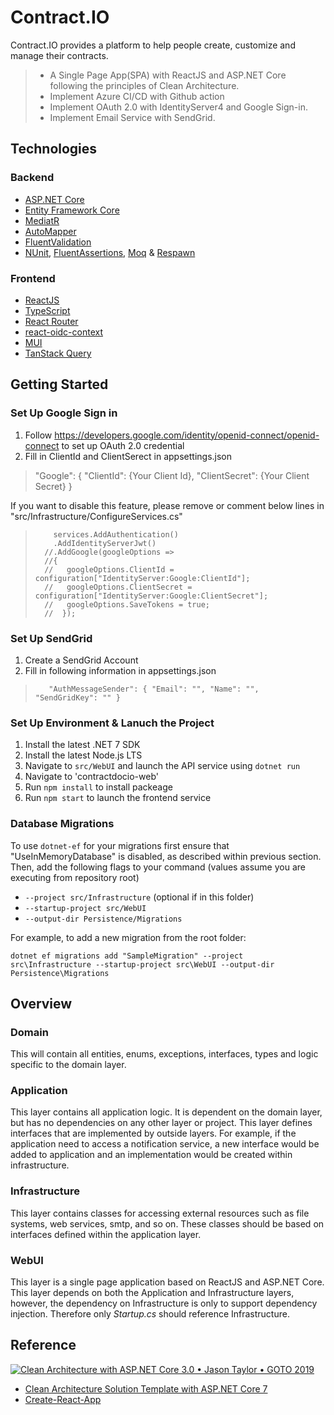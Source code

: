 # Contract.IO
Contract.IO provides a platform to help people create, customize and manage their contracts.

> * A Single Page App(SPA) with ReactJS and ASP.NET Core following the principles of Clean Architecture.
> * Implement Azure CI/CD with Github action
> * Implement OAuth 2.0 with IdentityServer4 and Google Sign-in.
> * Implement Email Service with SendGrid.

## Technologies

### Backend

* [ASP.NET Core](https://docs.microsoft.com/en-us/aspnet/core/introduction-to-aspnet-core)
* [Entity Framework Core](https://docs.microsoft.com/en-us/ef/core/)
* [MediatR](https://github.com/jbogard/MediatR)
* [AutoMapper](https://automapper.org/)
* [FluentValidation](https://fluentvalidation.net/)
* [NUnit](https://nunit.org/), [FluentAssertions](https://fluentassertions.com/), [Moq](https://github.com/moq) & [Respawn](https://github.com/jbogard/Respawn)

### Frontend
* [ReactJS](https://reactjs.org/)
* [TypeScript](https://www.typescriptlang.org/)
* [React Router](https://reactrouter.com/en/main)
* [react-oidc-context](https://github.com/authts/react-oidc-context)
* [MUI](https://mui.com/)
* [TanStack Query](https://tanstack.com/query/v4)

## Getting Started

### Set Up Google Sign in
1. Follow https://developers.google.com/identity/openid-connect/openid-connect to set up OAuth 2.0 credential
2. Fill in ClientId and ClientSerect in appsettings.json
>    "Google": { "ClientId": {Your Client Id}, "ClientSecret": {Your Client Secret} }

If you want to disable this feature, please remove or comment below lines in "src/Infrastructure/ConfigureServices.cs"

>         services.AddAuthentication()
>         .AddIdentityServerJwt()
>       //.AddGoogle(googleOptions =>
>       //{
>       //   googleOptions.ClientId = configuration["IdentityServer:Google:ClientId"];
>       //   googleOptions.ClientSecret = configuration["IdentityServer:Google:ClientSecret"];
>       //   googleOptions.SaveTokens = true;
>       //  });

### Set Up SendGrid
1. Create a SendGrid Account
2. Fill in following information in appsettings.json
>        "AuthMessageSender": { "Email": "", "Name": "", "SendGridKey": "" }

### Set Up Environment & Lanuch the Project
1. Install the latest .NET 7 SDK
2. Install the latest Node.js LTS
3. Navigate to `src/WebUI` and launch the API service using `dotnet run`
4. Navigate to 'contractdocio-web'
5. Run `npm install` to install packeage
6. Run `npm start` to launch the frontend service

### Database Migrations

To use `dotnet-ef` for your migrations first ensure that "UseInMemoryDatabase" is disabled, as described within previous section.
Then, add the following flags to your command (values assume you are executing from repository root)

* `--project src/Infrastructure` (optional if in this folder)
* `--startup-project src/WebUI`
* `--output-dir Persistence/Migrations`

For example, to add a new migration from the root folder:

 `dotnet ef migrations add "SampleMigration" --project src\Infrastructure --startup-project src\WebUI --output-dir Persistence\Migrations`

## Overview

### Domain

This will contain all entities, enums, exceptions, interfaces, types and logic specific to the domain layer.

### Application

This layer contains all application logic. It is dependent on the domain layer, but has no dependencies on any other layer or project. This layer defines interfaces that are implemented by outside layers. For example, if the application need to access a notification service, a new interface would be added to application and an implementation would be created within infrastructure.

### Infrastructure

This layer contains classes for accessing external resources such as file systems, web services, smtp, and so on. These classes should be based on interfaces defined within the application layer.

### WebUI

This layer is a single page application based on ReactJS and ASP.NET Core. This layer depends on both the Application and Infrastructure layers, however, the dependency on Infrastructure is only to support dependency injection. Therefore only *Startup.cs* should reference Infrastructure.

## Reference

[![Clean Architecture with ASP.NET Core 3.0 • Jason Taylor • GOTO 2019](https://img.youtube.com/vi/dK4Yb6-LxAk/0.jpg)](https://www.youtube.com/watch?v=dK4Yb6-LxAk)
* [Clean Architecture Solution Template with ASP.NET Core 7](https://github.com/jasontaylordev/CleanArchitecture)
* [Create-React-App](https://github.com/facebook/create-react-app)


